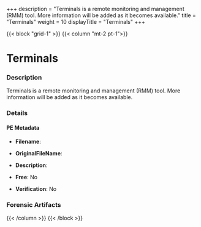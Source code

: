 +++
description = "Terminals is a remote monitoring and management (RMM) tool. More information will be added as it becomes available."
title = "Terminals"
weight = 10
displayTitle = "Terminals"
+++


{{< block "grid-1" >}}
{{< column "mt-2 pt-1">}}

# Terminals


### Description

Terminals is a remote monitoring and management (RMM) tool. More information will be added as it becomes available.




### Details


#### PE Metadata
- **Filename**: 
- **OriginalFileName**: 
- **Description**: 


- **Free**: No

- **Verification**: No





### Forensic Artifacts










{{< /column >}}
{{< /block >}}
